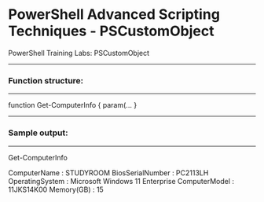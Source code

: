 ﻿# PowerShell Advanced Scripting Techniques - PSCustomObject

PowerShell Training Labs: PSCustomObject

---
### Function structure:
---
function Get-ComputerInfo {
    param(...
}

---


### Sample output:
---
Get-ComputerInfo

ComputerName     : STUDYROOM
BiosSerialNumber : PC2113LH
OperatingSystem  : Microsoft Windows 11 Enterprise
ComputerModel    : 11JKS14K00
Memory(GB)       : 15